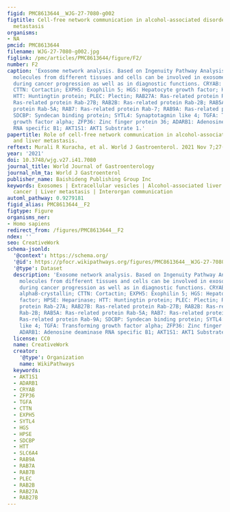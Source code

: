 ```yaml
---
figid: PMC8613644__WJG-27-7080-g002
figtitle: Cell-free network communication in alcohol-associated disorders and liver
  metastasis
organisms:
- NA
pmcid: PMC8613644
filename: WJG-27-7080-g002.jpg
figlink: /pmc/articles/PMC8613644/figure/F2/
number: F2
caption: 'Exosome network analysis. Based on Ingenuity Pathway Analysis, distinct
  molecules from different tissues and cells can be involved in exosome secretion
  during cancer progression as well as in diagnostic functions. CRYAB: Chaperone alphaB-crystallin;
  CTTN: Cortactin; EXPH5: Exophilin 5; HGS: Hepatocyte growth factor; HPSE: Heparinase;
  HTT: Huntingtin protein; PLEC: Plectin; RAB27A: Ras-related protein Rab-27A; RAB27B:
  Ras-related protein Rab-27B; RAB2B: Ras-related protein Rab-2B; RAB5A: Ras-related
  protein Rab-5A; RAB7: Ras-related protein Rab-7; RAB9A: Ras-related protein Rab-9A;
  SDCBP: Syndecan binding protein; SYTL4: Synaptotagmin like 4; TGFA: Transforming
  growth factor alpha; ZFP36: Zinc finger protein 36; ADARB1: Adenosine deaminase
  RNA specific B1; AKT1S1: AKT1 Substrate 1.'
papertitle: Role of cell-free network communication in alcohol-associated disorders
  and liver metastasis.
reftext: Murali R Kuracha, et al. World J Gastroenterol. 2021 Nov 7;27(41):7080-7099.
year: '2021'
doi: 10.3748/wjg.v27.i41.7080
journal_title: World Journal of Gastroenterology
journal_nlm_ta: World J Gastroenterol
publisher_name: Baishideng Publishing Group Inc
keywords: Exosomes | Extracellular vesicles | Alcohol-associated liver disease | Colorectal
  cancer | Liver metastasis | Interorgan communication
automl_pathway: 0.9279181
figid_alias: PMC8613644__F2
figtype: Figure
organisms_ner:
- Homo sapiens
redirect_from: /figures/PMC8613644__F2
ndex: ''
seo: CreativeWork
schema-jsonld:
  '@context': https://schema.org/
  '@id': https://pfocr.wikipathways.org/figures/PMC8613644__WJG-27-7080-g002.html
  '@type': Dataset
  description: 'Exosome network analysis. Based on Ingenuity Pathway Analysis, distinct
    molecules from different tissues and cells can be involved in exosome secretion
    during cancer progression as well as in diagnostic functions. CRYAB: Chaperone
    alphaB-crystallin; CTTN: Cortactin; EXPH5: Exophilin 5; HGS: Hepatocyte growth
    factor; HPSE: Heparinase; HTT: Huntingtin protein; PLEC: Plectin; RAB27A: Ras-related
    protein Rab-27A; RAB27B: Ras-related protein Rab-27B; RAB2B: Ras-related protein
    Rab-2B; RAB5A: Ras-related protein Rab-5A; RAB7: Ras-related protein Rab-7; RAB9A:
    Ras-related protein Rab-9A; SDCBP: Syndecan binding protein; SYTL4: Synaptotagmin
    like 4; TGFA: Transforming growth factor alpha; ZFP36: Zinc finger protein 36;
    ADARB1: Adenosine deaminase RNA specific B1; AKT1S1: AKT1 Substrate 1.'
  license: CC0
  name: CreativeWork
  creator:
    '@type': Organization
    name: WikiPathways
  keywords:
  - AKT1S1
  - ADARB1
  - CRYAB
  - ZFP36
  - TGFA
  - CTTN
  - EXPH5
  - SYTL4
  - HGS
  - HPSE
  - SDCBP
  - HTT
  - SLC6A4
  - RAB9A
  - RAB7A
  - RAB7B
  - PLEC
  - RAB2B
  - RAB27A
  - RAB27B
---
```

